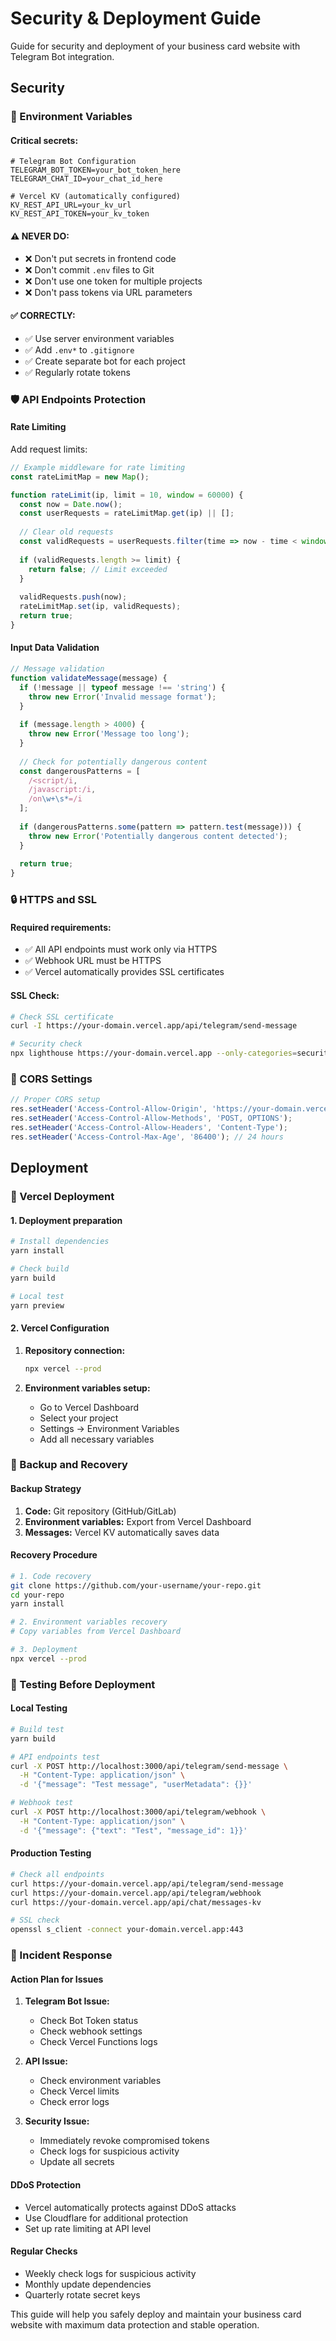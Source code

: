 # Security & Deployment Guide

Guide for security and deployment of your business card website with Telegram Bot integration.

## Security

### 🔐 Environment Variables

#### Critical secrets:

```env
# Telegram Bot Configuration
TELEGRAM_BOT_TOKEN=your_bot_token_here
TELEGRAM_CHAT_ID=your_chat_id_here

# Vercel KV (automatically configured)
KV_REST_API_URL=your_kv_url
KV_REST_API_TOKEN=your_kv_token
```

#### ⚠️ NEVER DO:

- ❌ Don't put secrets in frontend code
- ❌ Don't commit `.env` files to Git
- ❌ Don't use one token for multiple projects
- ❌ Don't pass tokens via URL parameters

#### ✅ CORRECTLY:

- ✅ Use server environment variables
- ✅ Add `.env*` to `.gitignore`
- ✅ Create separate bot for each project
- ✅ Regularly rotate tokens

### 🛡️ API Endpoints Protection

#### Rate Limiting

Add request limits:

```javascript
// Example middleware for rate limiting
const rateLimitMap = new Map();

function rateLimit(ip, limit = 10, window = 60000) {
  const now = Date.now();
  const userRequests = rateLimitMap.get(ip) || [];
  
  // Clear old requests
  const validRequests = userRequests.filter(time => now - time < window);
  
  if (validRequests.length >= limit) {
    return false; // Limit exceeded
  }
  
  validRequests.push(now);
  rateLimitMap.set(ip, validRequests);
  return true;
}
```

#### Input Data Validation

```javascript
// Message validation
function validateMessage(message) {
  if (!message || typeof message !== 'string') {
    throw new Error('Invalid message format');
  }
  
  if (message.length > 4000) {
    throw new Error('Message too long');
  }
  
  // Check for potentially dangerous content
  const dangerousPatterns = [
    /<script/i,
    /javascript:/i,
    /on\w+\s*=/i
  ];
  
  if (dangerousPatterns.some(pattern => pattern.test(message))) {
    throw new Error('Potentially dangerous content detected');
  }
  
  return true;
}
```

### 🔒 HTTPS and SSL

#### Required requirements:

- ✅ All API endpoints must work only via HTTPS
- ✅ Webhook URL must be HTTPS
- ✅ Vercel automatically provides SSL certificates

#### SSL Check:

```bash
# Check SSL certificate
curl -I https://your-domain.vercel.app/api/telegram/send-message

# Security check
npx lighthouse https://your-domain.vercel.app --only-categories=security
```

### 🚫 CORS Settings

```javascript
// Proper CORS setup
res.setHeader('Access-Control-Allow-Origin', 'https://your-domain.vercel.app');
res.setHeader('Access-Control-Allow-Methods', 'POST, OPTIONS');
res.setHeader('Access-Control-Allow-Headers', 'Content-Type');
res.setHeader('Access-Control-Max-Age', '86400'); // 24 hours
```

## Deployment

### 🚀 Vercel Deployment

#### 1. Deployment preparation

```bash
# Install dependencies
yarn install

# Check build
yarn build

# Local test
yarn preview
```

#### 2. Vercel Configuration

1. **Repository connection:**
   ```bash
   npx vercel --prod
   ```

2. **Environment variables setup:**
   - Go to Vercel Dashboard
   - Select your project
   - Settings → Environment Variables
   - Add all necessary variables

### 🔄 Backup and Recovery

#### Backup Strategy

1. **Code:** Git repository (GitHub/GitLab)
2. **Environment variables:** Export from Vercel Dashboard
3. **Messages:** Vercel KV automatically saves data

#### Recovery Procedure

```bash
# 1. Code recovery
git clone https://github.com/your-username/your-repo.git
cd your-repo
yarn install

# 2. Environment variables recovery
# Copy variables from Vercel Dashboard

# 3. Deployment
npx vercel --prod
```

### 🧪 Testing Before Deployment

#### Local Testing

```bash
# Build test
yarn build

# API endpoints test
curl -X POST http://localhost:3000/api/telegram/send-message \
  -H "Content-Type: application/json" \
  -d '{"message": "Test message", "userMetadata": {}}'

# Webhook test
curl -X POST http://localhost:3000/api/telegram/webhook \
  -H "Content-Type: application/json" \
  -d '{"message": {"text": "Test", "message_id": 1}}'
```

#### Production Testing

```bash
# Check all endpoints
curl https://your-domain.vercel.app/api/telegram/send-message
curl https://your-domain.vercel.app/api/telegram/webhook
curl https://your-domain.vercel.app/api/chat/messages-kv

# SSL check
openssl s_client -connect your-domain.vercel.app:443
```

### 🚨 Incident Response

#### Action Plan for Issues

1. **Telegram Bot Issue:**
   - Check Bot Token status
   - Check webhook settings
   - Check Vercel Functions logs

2. **API Issue:**
   - Check environment variables
   - Check Vercel limits
   - Check error logs

3. **Security Issue:**
   - Immediately revoke compromised tokens
   - Check logs for suspicious activity
   - Update all secrets

#### DDoS Protection

- Vercel automatically protects against DDoS attacks
- Use Cloudflare for additional protection
- Set up rate limiting at API level

#### Regular Checks

- Weekly check logs for suspicious activity
- Monthly update dependencies
- Quarterly rotate secret keys

This guide will help you safely deploy and maintain your business card website with maximum data protection and stable operation.